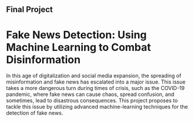 ## Final Project

# Fake News Detection: Using Machine Learning to Combat Disinformation

In this age of digitalization and social media expansion, the spreading of misinformation and fake news has escalated into a major issue. This issue takes a more dangerous turn during times of crisis, such as the COVID-19 pandemic, where fake news can cause chaos, spread confusion, and sometimes, lead to disastrous consequences. This project proposes to tackle this issue by utilizing advanced machine-learning techniques for the detection of fake news.
